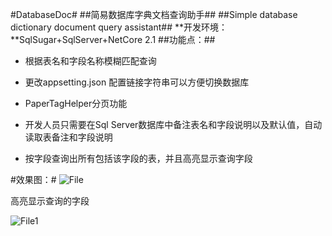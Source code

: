 ﻿﻿#DatabaseDoc###简易数据库字典文档查询助手####Simple database dictionary document query assistant##**开发环境：**SqlSugar+SqlServer+NetCore 2.1##功能点：##+ 根据表名和字段名称模糊匹配查询+ 更改appsetting.json 配置链接字符串可以方便切换数据库+ PaperTagHelper分页功能+ 开发人员只需要在Sql Server数据库中备注表名和字段说明以及默认值，自动读取表备注和字段说明+ 按字段查询出所有包括该字段的表，并且高亮显示查询字段#效果图：#![File](../../file.png) 高亮显示查询的字段![File1](../../file1.png)